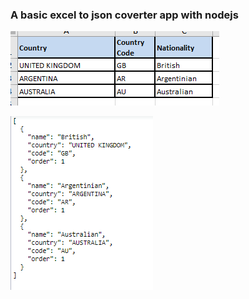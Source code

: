 ### A basic excel to json coverter app with nodejs

![Input](/images/in.png)

![Output](/images/out.png)
